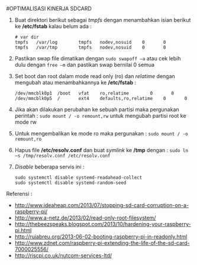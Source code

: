 #OPTIMALISASI KINERJA SDCARD
1.	Buat direktori berikut sebagai *tmpfs* dengan menambahkan isian berikut ke **/etc/fstab** kalau belum ada :
	```
	# var dir
	tmpfs   /var/log        tmpfs   nodev,nosuid    0       0
	tmpfs   /var/tmp        tmpfs   nodev,nosuid    0       0
	```

2.	Pastikan swap file dimatikan dengan `sudo swapoff –a` atau cek lebih dulu dengan `free –m` dan pastikan swap bernilai 0 semua
3.	Set boot dan root dalam mode read only (ro) dan *relatime* dengan mengubah atau menambahkannya ke **/etc/fstab** :
	```
	/dev/mmcblk0p1  /boot   vfat    ro,relatime        0       0
	/dev/mmcblk0p5  /       ext4    defaults,ro,relatime    0       0
	```

4.	Jika akan dilakukan perubahan ke sebuah partisi maka pergunakan perintah : `sudo mount / -o remount,rw` untuk mengubah partisi root ke mode rw
5.	Untuk mengembalikan ke mode ro maka pergunakan : `sudo mount / -o remount,ro`
6.	Hapus file **/etc/resolv.conf** dan buat *symlink* ke **/tmp** dengan : `sudo ln –s /tmp/resolv.conf /etc/resolv.conf`
7.	*Disable* beberapa servis ini :
	```
	sudo systemctl disable systemd-readahead-collect
	sudo systemctl disable systemd-random-seed
	```
	
Referensi :
-	http://www.ideaheap.com/2013/07/stopping-sd-card-corruption-on-a-raspberry-pi/
-	http://www.a-netz.de/2013/02/read-only-root-filesystem/
-	http://thebeezspeaks.blogspot.com/2013/10/hardening-your-raspberry-pi.html
-	http://ruiabreu.org/2013-06-02-booting-raspberry-pi-in-readonly.html
-	http://www.zdnet.com/raspberry-pi-extending-the-life-of-the-sd-card-7000025556/
-	http://riscpi.co.uk/nutcom-services-ltd/
